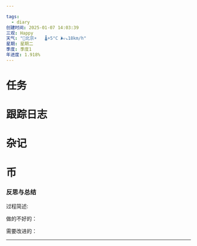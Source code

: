 ```yaml
---

tags:
  - diary
创建时间: 2025-01-07 14:03:39
三观: Happy
天气: "🌱北京☀️   🌡️+5°C 🌬️↘18km/h"
星期: 星期二
季度: 季度1
年进度: 1.918%
---
```


# 任务


# 跟踪日志


# 杂记

# 币

### 反思与总结

过程简述: 

做的不好的：

需要改进的：

---

